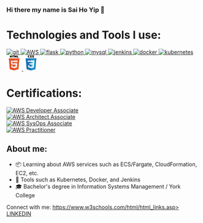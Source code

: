 ### Hi there my name is Sai Ho Yip 👋

<h1 align="left"> Technologies and Tools I use:</h1>
<p align="left">
    <a href="https://git-scm.com/" target="_blank"> <img
            src="https://www.vectorlogo.zone/logos/git-scm/git-scm-icon.svg" alt="git" width="40" height="40" />  </a>
    <a href="https://aws.amazon.com/" target="_blank"> <img
            src="https://www.vectorlogo.zone/logos/amazon_aws/amazon_aws-icon.svg" alt="AWS" width="40" height="40" />  </a>
    <a href="https://flask.palletsprojects.com/en/2.0.x/" target="_blank"> <img
            src="https://www.vectorlogo.zone/logos/pocoo_flask/pocoo_flask-icon.svg" alt="flask" width="40" height="40" />  </a>
    <a href="https://www.python.org/" target="_blank"> <img
            src="https://www.vectorlogo.zone/logos/python/python-icon.svg" alt="python" width="40" height="40" />  </a>
    <a href="https://www.mysql.com/" target="_blank"> <img
            src="https://www.vectorlogo.zone/logos/mysql/mysql-official.svg" alt="mysql" width="40" height="40" />  </a>
    <a href="https://www.jenkins.io/" target="_blank"> <img
            src="https://www.vectorlogo.zone/logos/jenkins/jenkins-icon.svg" alt="jenkins" width="40" height="40" />  </a>
    <a href="https://www.docker.com/" target="_blank"> <img
            src="https://www.vectorlogo.zone/logos/docker/docker-official.svg" alt="docker" width="40" height="40" />  </a>
    <a href="https://kubernetes.io/" target="_blank"> <img
            src="https://www.vectorlogo.zone/logos/kubernetes/kubernetes-icon.svg" alt="kubernetes" width="40" height="40" />  </a>
    <a href="https://www.w3schools.com/html/" target="_blank">  <img
            src="https://raw.githubusercontent.com/devicons/devicon/master/icons/html5/html5-original-wordmark.svg"
            alt="html5" width="40" height="40" />  </a>
    <a href="https://www.w3schools.com/css/" target="_blank"> <img
            src="https://raw.githubusercontent.com/devicons/devicon/master/icons/css3/css3-original-wordmark.svg"
            alt="css3" width="40" height="40" />  </a>
</p>
<h1 align="left">Certifications:</h1>

<div align="left">
  <a href="https://www.credly.com/badges/e42050a8-e0fb-4558-822c-a911c7625599" target="_blank">
    <img src="https://images.credly.com/size/340x340/images/0ed10f76-df76-4397-94c2-6f21bc245df4/aws-certified-developer-associate.png"
         alt="AWS Developer Associate" width="60" height="60" />
  </a>
  <br>

  <a href="https://www.credly.com/badges/cefbb178-3d85-470f-ac59-7c0d44927426" target="_blank">
    <img src="https://images.credly.com/size/340x340/images/73e4c4a7-7a70-4ef2-ae6c-5efce4fc10d4/aws-certified-solutions-architect-associate.png"
         alt="AWS Architect Associate" width="60" height="60" />
  </a>
  <br>

  <a href="https://www.credly.com/badges/cf261795-ac86-49c2-9b9d-cc3a42d8bed9" target="_blank">
    <img src="https://images.credly.com/size/340x340/images/1b256df0-0d7e-4a6e-9f2a-a9ef6f5c7031/aws-certified-sysops-administrator-associate.png"
         alt="AWS SysOps Associate" width="60" height="60" />
  </a>
  <br>

  <a href="https://www.credly.com/earner/earned/badge/ccf7d608-6802-439f-b19c-1ef5126bea3a" target="_blank">
    <img src="https://images.credly.com/size/340x340/images/4bcf1570-4c51-4a66-9dfa-24c3d93c1733/aws-certified-cloud-practitioner.png"
         alt="AWS Practitioner" width="60" height="60" />
  </a>
</div>

<h2>About me:</h2>
<ul>
  <li>📦 Learning about AWS services such as ECS/Fargate, CloudFormation, EC2, etc.</li>
  <li>🔧 Tools such as Kubernetes, Docker, and Jenkins</li>
  <li>🎓 Bachelor's degree in Information Systems Management / York College</li>
</ul>

<p>
    Connect with me: <a href="url">https://www.w3schools.com/html/html_links.asp> LINKEDIN </a>

</p>
